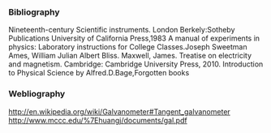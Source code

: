 ### Bibliography

Nineteenth-century Scientific instruments. London Berkely:Sotheby Publications University of California Press,1983
A manual of experiments in physics: Laboratory instructions for College Classes.Joseph Sweetman Ames, William Julian Albert Bliss.
Maxwell, James. Treatise on electricity and magnetism. Cambridge: Cambridge University Press, 2010.
Introduction to Physical Science by Alfred.D.Bage,Forgotten books

### Webliography
http://en.wikipedia.org/wiki/Galvanometer#Tangent_galvanometer
http://www.mccc.edu/%7Ehuangj/documents/gal.pdf
